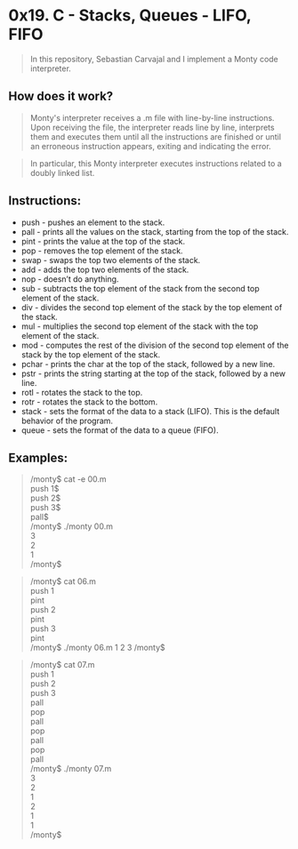 # 0x19. C - Stacks, Queues - LIFO, FIFO
>In this repository, Sebastian Carvajal and I implement a Monty code interpreter.

## How does it work?
>Monty's interpreter receives a .m file with line-by-line instructions. Upon receiving the file, the interpreter reads line by line, interprets them and executes them until all the instructions are finished or until an erroneous instruction appears, exiting and indicating the error.

>In particular, this Monty interpreter executes instructions related to a doubly linked list.

## Instructions:
* push - pushes an element to the stack.
* pall - prints all the values on the stack, starting from the top of the stack.
* pint - prints the value at the top of the stack.
* pop -  removes the top element of the stack.
* swap - swaps the top two elements of the stack.
* add - adds the top two elements of the stack.
* nop - doesn’t do anything.
* sub - subtracts the top element of the stack from the second top element of the stack.
* div - divides the second top element of the stack by the top element of the stack.
* mul - multiplies the second top element of the stack with the top element of the stack.
* mod - computes the rest of the division of the second top element of the stack by the top element of the stack.
* pchar - prints the char at the top of the stack, followed by a new line.
* pstr - prints the string starting at the top of the stack, followed by a new line.
* rotl - rotates the stack to the top.
* rotr - rotates the stack to the bottom.
* stack - sets the format of the data to a stack (LIFO). This is the default behavior of the program.
* queue - sets the format of the data to a queue (FIFO).

## Examples:
>/monty$ cat -e 00.m  
push 1$  
push 2$  
push 3$  
pall$  
>/monty$ ./monty 00.m  
3  
2  
1  
>/monty$

>/monty$ cat 06.m  
push 1  
pint  
push 2  
pint  
push 3  
pint  
>/monty$ ./monty 06.m 
1
2
3
>/monty$ 

>/monty$ cat 07.m   
push 1  
push 2  
push 3  
pall  
pop  
pall  
pop  
pall  
pop  
pall  
>/monty$ ./monty 07.m   
3  
2  
1  
2  
1  
1  
/monty$ 

